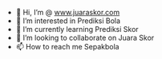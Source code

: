 - 👋 Hi, I’m @ www.juaraskor.com
- 👀 I’m interested in Prediksi Bola
- 🌱 I’m currently learning Prediksi Skor
- 💞️ I’m looking to collaborate on Juara Skor
- 📫 How to reach me Sepakbola

<!---
JuaraSkor/JuaraSkor is a ✨ special ✨ Prediksi Skor Sepakbola (this file) Juaraskor.com website berita seputar prediksi skor sepakbola, head to head, susunan pemain, klasemen, hasil skor pertandingan, top skore, jadwal bola yang update setiap hari..
--->
